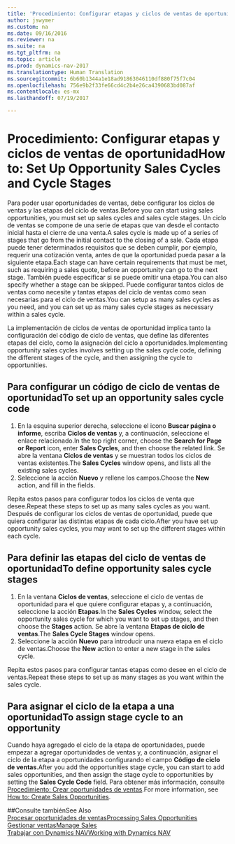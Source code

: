 ```yaml
---
title: 'Procedimiento: Configurar etapas y ciclos de ventas de oportunidad'
author: jswymer
ms.custom: na
ms.date: 09/16/2016
ms.reviewer: na
ms.suite: na
ms.tgt_pltfrm: na
ms.topic: article
ms.prod: dynamics-nav-2017
ms.translationtype: Human Translation
ms.sourcegitcommit: 6b60b1344a1e18ad91863046110df880f75f7c04
ms.openlocfilehash: 756e9b2f33fe66cd4c2b4e26ca4390683bd087af
ms.contentlocale: es-mx
ms.lasthandoff: 07/19/2017

---
```

# <a name="how-to-set-up-opportunity-sales-cycles-and-cycle-stages"></a><span data-ttu-id="f5cbe-102">Procedimiento: Configurar etapas y ciclos de ventas de oportunidad</span><span class="sxs-lookup"><span data-stu-id="f5cbe-102">How to: Set Up Opportunity Sales Cycles and Cycle Stages</span></span>
<span data-ttu-id="f5cbe-103">Para poder usar oportunidades de ventas, debe configurar los ciclos de ventas y las etapas del ciclo de ventas.</span><span class="sxs-lookup"><span data-stu-id="f5cbe-103">Before you can start using sales opportunities, you must set up sales cycles and sales cycle stages.</span></span> <span data-ttu-id="f5cbe-104">Un ciclo de ventas se compone de una serie de etapas que van desde el contacto inicial hasta el cierre de una venta.</span><span class="sxs-lookup"><span data-stu-id="f5cbe-104">A sales cycle is made up of a series of stages that go from the initial contact to the closing of a sale.</span></span> <span data-ttu-id="f5cbe-105">Cada etapa puede tener determinados requisitos que se deben cumplir, por ejemplo, requerir una cotización venta, antes de que la oportunidad pueda pasar a la siguiente etapa.</span><span class="sxs-lookup"><span data-stu-id="f5cbe-105">Each stage can have certain requirements that must be met, such as requiring a sales quote, before an opportunity can go to the next stage.</span></span> <span data-ttu-id="f5cbe-106">También puede especificar si se puede omitir una etapa.</span><span class="sxs-lookup"><span data-stu-id="f5cbe-106">You can also specify whether a stage can be skipped.</span></span> <span data-ttu-id="f5cbe-107">Puede configurar tantos ciclos de ventas como necesite y tantas etapas del ciclo de ventas como sean necesarias para el ciclo de ventas.</span><span class="sxs-lookup"><span data-stu-id="f5cbe-107">You can setup as many sales cycles as you need, and you can set up as many sales cycle stages as necessary within a sales cycle.</span></span>

<span data-ttu-id="f5cbe-108">La implementación de ciclos de ventas de oportunidad implica tanto la configuración del código de ciclo de ventas, que define las diferentes etapas del ciclo, como la asignación del ciclo a oportunidades.</span><span class="sxs-lookup"><span data-stu-id="f5cbe-108">Implementing opportunity sales cycles involves setting up the sales cycle code, defining the different stages of the cycle, and then assigning the cycle to opportunities.</span></span>

## <a name="to-set-up-an-opportunity-sales-cycle-code"></a><span data-ttu-id="f5cbe-109">Para configurar un código de ciclo de ventas de oportunidad</span><span class="sxs-lookup"><span data-stu-id="f5cbe-109">To set up an opportunity sales cycle code</span></span>
1. <span data-ttu-id="f5cbe-110">En la esquina superior derecha, seleccione el icono **Buscar página o informe**, escriba **Ciclos de ventas** y, a continuación, seleccione el enlace relacionado.</span><span class="sxs-lookup"><span data-stu-id="f5cbe-110">In the top right corner, choose the **Search for Page or Report** icon, enter **Sales Cycles**, and then choose the related link.</span></span> <span data-ttu-id="f5cbe-111">Se abre la ventana **Ciclos de ventas** y se muestran todos los ciclos de ventas existentes.</span><span class="sxs-lookup"><span data-stu-id="f5cbe-111">The **Sales Cycles** window opens, and lists all the existing sales cycles.</span></span>
2. <span data-ttu-id="f5cbe-112">Seleccione la acción **Nuevo** y rellene los campos.</span><span class="sxs-lookup"><span data-stu-id="f5cbe-112">Choose the **New** action, and fill in the fields.</span></span>

<span data-ttu-id="f5cbe-113">Repita estos pasos para configurar todos los ciclos de venta que desee.</span><span class="sxs-lookup"><span data-stu-id="f5cbe-113">Repeat these steps to set up as many sales cycles as you want.</span></span> <span data-ttu-id="f5cbe-114">Después de configurar los ciclos de ventas de oportunidad, puede que quiera configurar las distintas etapas de cada ciclo.</span><span class="sxs-lookup"><span data-stu-id="f5cbe-114">After you have set up opportunity sales cycles, you may want to set up the different stages within each cycle.</span></span>

## <a name="to-define-opportunity-sales-cycle-stages"></a><span data-ttu-id="f5cbe-115">Para definir las etapas del ciclo de ventas de oportunidad</span><span class="sxs-lookup"><span data-stu-id="f5cbe-115">To define opportunity sales cycle stages</span></span>
1. <span data-ttu-id="f5cbe-116">En la ventana **Ciclos de ventas**, seleccione el ciclo de ventas de oportunidad para el que quiere configurar etapas y, a continuación, seleccione la acción **Etapas**.</span><span class="sxs-lookup"><span data-stu-id="f5cbe-116">In the **Sales Cycles** window, select the opportunity sales cycle for which you want to set up stages, and then choose the **Stages** action.</span></span> <span data-ttu-id="f5cbe-117">Se abre la ventana **Etapas de ciclo de ventas**.</span><span class="sxs-lookup"><span data-stu-id="f5cbe-117">The **Sales Cycle Stages** window opens.</span></span>
2. <span data-ttu-id="f5cbe-118">Seleccione la acción **Nuevo** para introducir una nueva etapa en el ciclo de ventas.</span><span class="sxs-lookup"><span data-stu-id="f5cbe-118">Choose the **New** action to enter a new stage in the sales cycle.</span></span>

<span data-ttu-id="f5cbe-119">Repita estos pasos para configurar tantas etapas como desee en el ciclo de ventas.</span><span class="sxs-lookup"><span data-stu-id="f5cbe-119">Repeat these steps to set up as many stages as you want within the sales cycle.</span></span>

## <a name="to-assign-stage-cycle-to-an-opportunity"></a><span data-ttu-id="f5cbe-120">Para asignar el ciclo de la etapa a una oportunidad</span><span class="sxs-lookup"><span data-stu-id="f5cbe-120">To assign stage cycle to an opportunity</span></span>
<span data-ttu-id="f5cbe-121">Cuando haya agregado el ciclo de la etapa de oportunidades, puede empezar a agregar oportunidades de ventas y, a continuación, asignar el ciclo de la etapa a oportunidades configurando el campo **Código de ciclo de ventas**.</span><span class="sxs-lookup"><span data-stu-id="f5cbe-121">After you add the opportunities stage cycle, you can start to add sales opportunities, and then assign the stage cycle to opportunities by setting the **Sales Cycle Code** field.</span></span> <span data-ttu-id="f5cbe-122">Para obtener más información, consulte [Procedimiento: Crear oportunidades de ventas](marketing-how-create-opportunities.md).</span><span class="sxs-lookup"><span data-stu-id="f5cbe-122">For more information, see [How to: Create Sales Opportunities](marketing-how-create-opportunities.md).</span></span>

##<a name="see-also"></a><span data-ttu-id="f5cbe-123">Consulte también</span><span class="sxs-lookup"><span data-stu-id="f5cbe-123">See Also</span></span>  
[<span data-ttu-id="f5cbe-124">Procesar oportunidades de ventas</span><span class="sxs-lookup"><span data-stu-id="f5cbe-124">Processing Sales Opportunities</span></span>](marketing-processing-sales-opportunities.md)  
[<span data-ttu-id="f5cbe-125">Gestionar ventas</span><span class="sxs-lookup"><span data-stu-id="f5cbe-125">Manage Sales</span></span>](sales-manage-sales.md)  
[<span data-ttu-id="f5cbe-126">Trabajar con Dynamics NAV</span><span class="sxs-lookup"><span data-stu-id="f5cbe-126">Working with Dynamics NAV</span></span>](ui-work-product.md)

